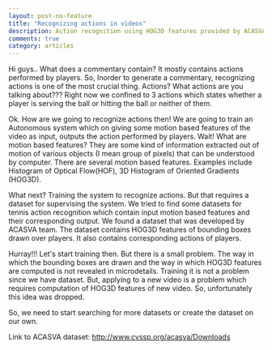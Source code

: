 ```yaml
---
layout: post-no-feature
title: "Recognizing actions in videos"
description: Action recognition using HOG3D features provided by ACASVA team.
comments: true
category: articles
---
```


 Hi guys.. What does a commentary contain? It mostly contains actions performed by players. So, Inorder to generate a commentary, recognizing actions is one of the most crucial thing. Actions? What actions are you talking about??? Right now we confined to 3 actions which states whether a player is serving the ball or hitting the ball or neither of them.  
 
 Ok. How are we going to recognize actions then! We are going to train an Autonomous system which on giving some motion based features of the video as input, outputs the action performed by players. Wait! What are motion based features? They are some kind of information extracted out of motion of various objects (I mean group of pixels) that can be understood by computer. There are several motion based features. Examples include Histogram of Optical Flow(HOF),  3D Histogram of Oriented Gradients (HOG3D). 
 
 What next? Training the system to recognize actions. But that requires a dataset for supervising the system. We tried to find some datasets for tennis action recognition which contain input motion based features and their corresponding output. We found a dataset that was developed by ACASVA team. The dataset contains HOG3D features of bounding boxes drawn over players. It also contains corresponding actions of players. 
 
 Hurray!!! Let's start training then. But there is a small problem. The way in which the bounding boxes are drawn and the way in which HOG3D features are computed is not revealed in microdetails. Training it is not a problem since we have dataset. But, applying to a new video is a problem which requires computation of HOG3D features of new video. So, unfortunately this idea was dropped. 
 
 So, we need to start searching for more datasets or create the dataset on our own.

Link to ACASVA dataset: http://www.cvssp.org/acasva/Downloads
